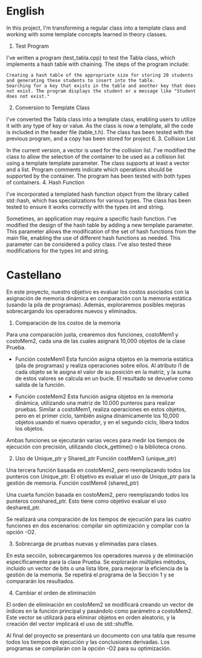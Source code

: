 # English
In this project, I'm transforming a regular class into a template class and working with some template concepts learned in theory classes.
1. Test Program

I've written a program (test_tabla.cpp) to test the Tabla class, which implements a hash table with chaining. The steps of the program include:

    Creating a hash table of the appropriate size for storing 20 students and generating these students to insert into the table.
    Searching for a key that exists in the table and another key that does not exist. The program displays the student or a message like "Student does not exist."

2. Conversion to Template Class

I've converted the Tabla class into a template class, enabling users to utilize it with any type of key or value. As the class is now a template, all the code is included in the header file (table_t.h). The class has been tested with the previous program, and a copy has been stored for project 6.
3. Collision List

In the current version, a vector is used for the collision list. I've modified the class to allow the selection of the container to be used as a collision list using a template template parameter. The class supports at least a vector and a list. Program comments indicate which operations should be supported by the container. The program has been tested with both types of containers.
4. Hash Function

I've incorporated a templated hash function object from the <functional> library called std::hash, which has specializations for various types. The class has been tested to ensure it works correctly with the types int and string.

Sometimes, an application may require a specific hash function. I've modified the design of the hash table by adding a new template parameter. This parameter allows the modification of the set of hash functions from the main file, enabling the use of different hash functions as needed. This parameter can be considered a policy class. I've also tested these modifications for the types int and string.

# Castellano

En este proyecto, nuestro objetivo es evaluar los costos asociados con la asignación de memoria dinámica en comparación con la memoria estática (usando la pila de programas). Además, exploraremos posibles mejoras sobrecargando los operadores nuevos y eliminados.

1. Comparación de los costos de la memoria

Para una comparación justa, crearemos dos funciones, costoMem1 y costoMem2, cada una de las cuales asignará 10,000 objetos de la clase Prueba.

- Función costeMem1
Esta función asigna objetos en la memoria estática (pila de programas) y realiza operaciones sobre ellos. Al atributo i1 de cada objeto se le asigna el valor de su posición en la matriz, y la suma de estos valores se calcula en un bucle. El resultado se devuelve como salida de la función.

- Función costeMem2
Esta función asigna objetos en la memoria dinámica, utilizando una matriz de 10.000 punteros para realizar pruebas. Similar a costoMem1, realiza operaciones en estos objetos, pero en el primer ciclo, también asigna dinámicamente los 10,000 objetos usando el nuevo operador, y en el segundo ciclo, libera todos los objetos.

Ambas funciones se ejecutarán varias veces para medir los tiempos de ejecución con precisión, utilizando clock_gettime() o la biblioteca crono.

2. Uso de Unique_ptr y Shared_ptr
Función costMem3 (unique_ptr)

Una tercera función basada en costoMem2, pero reemplazando todos los punteros con Unique_ptr. El objetivo es evaluar el uso de Unique_ptr para la gestión de memoria.
Función costMem4 (shared_ptr)

Una cuarta función basada en costoMem2, pero reemplazando todos los punteros conshared_ptr. Esto tiene como objetivo evaluar el uso deshared_ptr.

Se realizará una comparación de los tiempos de ejecución para las cuatro funciones en dos escenarios: compilar sin optimización y compilar con la opción -O2.

3. Sobrecarga de pruebas nuevas y eliminadas para clases.

En esta sección, sobrecargaremos los operadores nuevos y de eliminación específicamente para la clase Prueba. Se explorarán múltiples métodos, incluido un vector de bits o una lista libre, para mejorar la eficiencia de la gestión de la memoria. Se repetirá el programa de la Sección 1 y se compararán los resultados.

4. Cambiar el orden de eliminación

El orden de eliminación en costoMem2 se modificará creando un vector de índices en la función principal y pasándolo como parámetro a costoMem2. Este vector se utilizará para eliminar objetos en orden aleatorio, y la creación del vector implicará el uso de std::shuffle.

Al final del proyecto se presentará un documento con una tabla que resume todos los tiempos de ejecución y las conclusiones derivadas. Los programas se compilarán con la opción -O2 para su optimización.